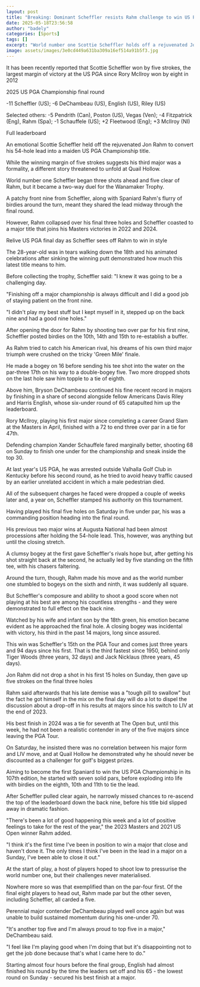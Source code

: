 ```yaml
---
layout: post
title: "Breaking: Dominant Scheffler resists Rahm challenge to win US PGA"
date: 2025-05-18T23:56:58
author: "badely"
categories: [Sports]
tags: []
excerpt: "World number one Scottie Scheffler holds off a rejuvenated Jon Rahm to convert his overnight lead into a maiden US PGA Championship title."
image: assets/images/3e0cd449a631ba309a16ef514a91b5f3.jpg
---
```


It has been recently reported that Scottie Scheffler won by five strokes, the largest margin of victory at the US PGA since Rory McIlroy won by eight in 2012

2025 US PGA Championship final round

-11 Scheffler (US); -6 DeChambeau (US), English (US), Riley (US)

Selected others: -5 Pendrith (Can), Poston (US), Vegas (Ven); -4 Fitzpatrick (Eng), Rahm (Spa); -1 Schauffele (US); +2 Fleetwood (Eng); +3 McIlroy (NI)

Full leaderboard

An emotional Scottie Scheffler held off the rejuvenated Jon Rahm to convert his 54-hole lead into a maiden US PGA Championship title.

While the winning margin of five strokes suggests his third major was a formality, a different story threatened to unfold at Quail Hollow.

World number one Scheffler began three shots ahead and five clear of Rahm, but it became a two-way duel for the Wanamaker Trophy.

A patchy front nine from Scheffler, along with Spaniard Rahm's flurry of birdies around the turn, meant they shared the lead midway through the final round.

However, Rahm collapsed over his final three holes and Scheffler coasted to a major title that joins his Masters victories in 2022 and 2024.

Relive US PGA final day as Scheffler sees off Rahm to win in style

The 28-year-old was in tears walking down the 18th and his animated celebrations after sinking the winning putt demonstrated how much this latest title means to him.

Before collecting the trophy, Scheffler said: "I knew it was going to be a challenging day.

"Finishing off a major championship is always difficult and I did a good job of staying patient on the front nine.

"I didn't play my best stuff but I kept myself in it, stepped up on the back nine and had a good nine holes."

After opening the door for Rahm by shooting two over par for his first nine, Scheffler posted birdies on the 10th, 14th and 15th to re-establish a buffer.

As Rahm tried to catch his American rival, his dreams of his own third major triumph were crushed on the tricky 'Green Mile' finale.

He made a bogey on 16 before sending his tee shot into the water on the par-three 17th on his way to a double-bogey five. Two more dropped shots on the last hole saw him topple to a tie of eighth.

Above him, Bryson DeChambeau continued his fine recent record in majors by finishing in a share of second alongside fellow Americans Davis Riley and Harris English, whose six-under round of 65 catapulted him up the leaderboard.

Rory McIlroy, playing his first major since completing a career Grand Slam at the Masters in April, finished with a 72 to end three over par in a tie for 47th.

Defending champion Xander Schauffele fared marginally better, shooting 68 on Sunday to finish one under for the championship and sneak inside the top 30.

At last year's US PGA, he was arrested outside Valhalla Golf Club in Kentucky before his second round, as he tried to avoid heavy traffic caused by an earlier unrelated accident in which a male pedestrian died.

All of the subsequent charges he faced were dropped a couple of weeks later and, a year on, Scheffler stamped his authority on this tournament.

Having played his final five holes on Saturday in five under par, his was a commanding position heading into the final round.

His previous two major wins at Augusta National had been almost processions after holding the 54-hole lead. This, however, was anything but until the closing stretch.

A clumsy bogey at the first gave Scheffler's rivals hope but, after getting his shot straight back at the second, he actually led by five standing on the fifth tee, with his chasers faltering.

Around the turn, though, Rahm made his move and as the world number one stumbled to bogeys on the sixth and ninth, it was suddenly all square.

But Scheffler's composure and ability to shoot a good score when not playing at his best are among his countless strengths - and they were demonstrated to full effect on the back nine.

Watched by his wife and infant son by the 18th green, his emotion became evident as he approached the final hole. A closing bogey was incidental with victory, his third in the past 14 majors, long since assured.

This win was Scheffler's 15th on the PGA Tour and comes just three years and 94 days since his first. That is the third fastest since 1950, behind only Tiger Woods (three years, 32 days) and Jack Nicklaus (three years, 45 days).

Jon Rahm did not drop a shot in his first 15 holes on Sunday, then gave up five strokes on the final three holes

Rahm said afterwards that his late demise was a "tough pill to swallow" but the fact he got himself in the mix on the final day will do a lot to dispel the discussion about a drop-off in his results at majors since his switch to LIV at the end of 2023.

His best finish in 2024 was a tie for seventh at The Open but, until this week, he had not been a realistic contender in any of the five majors since leaving the PGA Tour.

On Saturday, he insisted there was no correlation between his major form and LIV move, and at Quail Hollow he demonstrated why he should never be discounted as a challenger for golf's biggest prizes.

Aiming to become the first Spaniard to win the US PGA Championship in its 107th edition, he started with seven solid pars, before exploding into life with birdies on the eighth, 10th and 11th to tie the lead.

After Scheffler pulled clear again, he narrowly missed chances to re-ascend the top of the leaderboard down the back nine, before his title bid slipped away in dramatic fashion.

"There's been a lot of good happening this week and a lot of positive feelings to take for the rest of the year," the 2023 Masters and 2021 US Open winner Rahm added.

"I think it's the first time I've been in position to win a major that close and haven't done it. The only times I think I've been in the lead in a major on a Sunday, I've been able to close it out."

At the start of play, a host of players hoped to shoot low to pressurise the world number one, but their challenges never materialised.

Nowhere more so was that exemplified than on the par-four first. Of the final eight players to head out, Rahm made par but the other seven, including Scheffler, all carded a five.

Perennial major contender DeChambeau played well once again but was unable to build sustained momentum during his one-under 70.

"It's another top five and I'm always proud to top five in a major," DeChambeau said.

"I feel like I'm playing good when I'm doing that but it's disappointing not to get the job done because that's what I came here to do."

Starting almost four hours before the final group, English had almost finished his round by the time the leaders set off and his 65 - the lowest round on Sunday - secured his best finish at a major.

